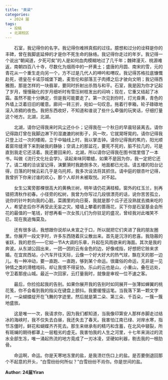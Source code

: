 ```yaml
---
title: "黄粱"
categories:
  - 2024 届
tags:
  - 投稿
  - 北湖校区
---
```


&emsp;&emsp;石室，我记得你的名字。我记得你难辨真假的过往。臆想和过分的诠释是你的丰碑，曾在我脚底延伸的才是你不死生命的脉络。我记得你走过的年岁。我记得一个说出“朝闻道，夕死可矣”的人是如何血肉模糊地过了几千年；魏碑漫灭、桃源难返，南朝四百八十寺，尽数化为烟雨中的一抔黄土；盛唐的月圆、南宋的雪，元的青花从一个重生走向另一个，方不过是几代人的呻吟和喟叹。我记得苏格拉底慷慨赴死，德皇在卡诺莎城堡下跪，麦哲伦和部落王子肉搏之后才驶向文明；我记得西雅图，那是怎样的一块翡翠，要同时折射出杀戮与和平。石室，我是因为你才记起了岁月，慢慢融化的岁月细听时有雪压树枝发出的闷响；现在，它重又结起了冰霜。虽然不能十分确定，但是我可能要走了。第一次见到你时，灯光昏黄，青色的外墙上泛着旧旧的暖意。廊间一转三折，宛如一句叹息。拖着行李箱，轮子碌碌地滚入浓稠的夜色。我把东西收好，不知道和谁说了些什么牵强的玩笑话，仔细打量这个地方。北湖，北湖。

&emsp;&emsp;北湖，请你记得我来时风尘还仆仆；记得我在一个秋日的早晨轻装离去。请你记得路灯曾在我脚边淋下的湿漉漉的树影子，风一吹，它就晃呀晃的。请你记得我只登上过一次的楼阁，立于中轴线上时，我以掌击钟。请你记得我的焦灼，阳光顺着窗帘缝滑下来割破我的静脉；空调上的那盆花，要死不死的，脏不拉几的，可是直到我走它还活着。我还要回来的，北湖，所以请你记得我在图书馆里借了一本书，叫做《流行文化社会学》，读起来味同嚼蜡，如果不是因为你，我一定把它还了。请二楼的洽谈室记得，演蘩漪时我跪倒多次，地面都已光洁。请五楼的阳台记得，日落的时候云彩几乎是乌托邦，我多次设法将其抓住。请中庭的银杏叶记得，我曾折下你来讨谁的欢心，那个人却并未被取悦。对不起。

&emsp;&emsp;女生公寓旁那棵很高大的黄桷兰树，明年请仍花满枝桠。窗外的红玉兰，别再错把清秋作初春。小径旁的松树，我曾为你写过几段很漂亮的话，说你苦苦孤立，说你的针叶刺向我的心脏。菜圃里的向日葵，我就是那个瓜子还没熟就去摘来吃的人，希望走后你不再受此无妄之灾。矮墙上攀着的蔷薇花，买下你是石室基金会所花的最值的一笔钱，好想再看一次女孩儿们为你驻足的盛况，曾经我对此嗤笑不已，现在我追悔莫及。

&emsp;&emsp;还有很多话，我想跟你说却从未宣之于口，所以就把它们夹进了我的朋友圈里。你展开一段文字时，许多东西随着灰尘散出来。首先是沉浮的悲喜。我隐蔽的雀跃，我的悲伤——它如一节A大调的乐章，升起在风雨欲来的海面。其次是我的奔波。从东湖公园出来，一团一团的云有金色的边，好像戒指，好想把它赊来求婚。在宜宾西站，小汽车开往天际，云像一个好大好大的热气球，飘在天的那一边儿。有一种冲动，要一直跑、一直跑，够到某个命运。很庸俗的命运，无非是一见钟情之类的滑稽戏码，却让我恨不得妥协。乐山的云也是山，小重山，叠在远处，守卫着那座山城。最近一次回家，云打量我时，就像是审视一位不速之客。 

&emsp;&emsp;最后，你捡拾起我的告别。如果你展开我的告别时如同展开一张薄如蝉翼的桃花笺，你不会看到我的指尖在键盘上颤抖。我要缓慢运笔。当我落下第一颗文字时，一朵蝴蝶绽开在飞舞的字迹里。然后就是第二朵、第三朵、千百朵，一簇一簇地盛放。

&emsp;&emsp;这是唯一一次，我请求你，因为我们都知道，当我像印第安人那样赤脚走过结冰的海峡时，我不仅失去白昼，我还失去了春天。我害怕江南已绿、对岸水寒，指节冻僵时，鲜花和蝴蝶齐齐死去。那生来继承有的精巧和含蓄，在北风中皲裂，所有斑斓的期待都罩上一层粗劣的虚无。我害怕我的人生之河里，十七年来淌过的流水全部生冻，唯一涌起热流的地方竟成了一刃冰凌，坚硬如利器，剔去我的一根肋骨。 

&emsp;&emsp;命运啊，命运。你是天寒地冻里的盐，是我溃烂伤口上的盐。是否要倒退回那个不起意的开头，“白雪纷纷何所似？”白雪纷纷不肖你。你是世间的盐。

**Author: 24届Yiran** 
